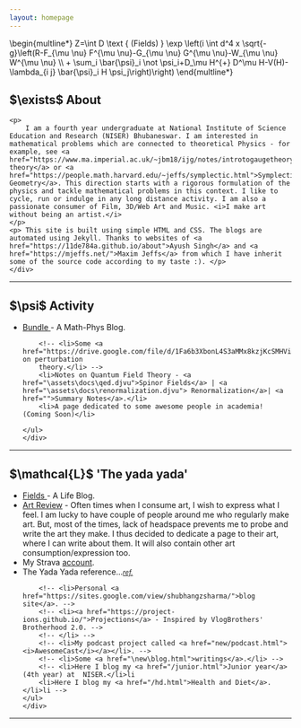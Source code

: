 ```yaml
---
layout: homepage
---
```


<div class="container">

  <div class="action">
    \begin{multline*}
    Z=\int D \text { (Fields) } \exp \left(i \int d^4 x \sqrt{-g}\left(R-F_{\mu \nu} F^{\mu \nu}-G_{\mu \nu} G^{\mu \nu}-W_{\mu \nu} W^{\mu \nu} \\
    + \sum_i \bar{\psi}_i \not \psi_i+D_\mu H^{+} D^\mu H-V(H)-\lambda_{i j} \bar{\psi}_i H \psi_j\right)\right)
    \end{multline*}
   </div>

<section class="hidden" id="about">
    <div class="about">
    <h1 class="hidden">$\exists$ About </h1>
    <!-- <img src="..\assets\images\home_profile.jpg" class="center mid" alt=""> -->
    
    <p>
        I am a fourth year undergraduate at National Institute of Science Education and Research (NISER) Bhubaneswar. I am interested in mathematical problems which are connected to theoretical Physics - for example, see <a href="https://www.ma.imperial.ac.uk/~jbm18/ijg/notes/introtogaugetheory.pdf">Gauge theory</a> or <a href="https://people.math.harvard.edu/~jeffs/symplectic.html">Symplectic Geometry</a>. This direction starts with a rigorous formulation of the physics and tackle mathematical problems in this context. I like to cycle, run or indulge in any long distance activity. I am also a passionate consumer of Film, 3D/Web Art and Music. <i>I make art without being an artist.</i> 
    </p>
    <p> This site is built using simple HTML and CSS. The blogs are automated using Jekyll. Thanks to websites of <a href="https://11de784a.github.io/about">Ayush Singh</a> and <a href="https://mjeffs.net/">Maxim Jeffs</a> from which I have inherit some of the source code according to my taste :). </p>    
    </div>
</section>
<hr>
<section id="projects" class="hidden">
    <div class="projects">
    <h1 class="hidden ">$\psi$ Activity</h1>
    <!-- <img src="..\assets\images\crab.png" class="center small" alt=""> -->
    <ul>
        <li><a href="..\bundle\">Bundle </a>- A Math-Phys Blog.</li>
        
        <!-- <li>Some <a href="https://drive.google.com/file/d/1Fa6b3XbonL4S3aMMx8kzjKcSMHVinx6H">notes</a> on perturbation
        theory.</li> -->
        <li>Notes on Quantum Field Theory - <a href="\assets\docs\qed.djvu">Spinor Fields</a> | <a href="\assets\docs\renormalization.djvu"> Renormalization</a>| <a href="">Summary Notes</a>.</li>
        <li>A page dedicated to some awesome people in academia! (Coming Soon)</li>
        
    </ul>
    </div>
</section>
<hr>
<section id="yada" class="hidden">
    <div class="yada">
    <h1 class="hidden">$\mathcal{L}$ 'The yada yada'</h1>       
    <ul>
        <li><a href="..\fields\">Fields </a>- A Life Blog.</li>
        <li><a href="..\art-review\">Art Review</a> - Often times when I consume art, I wish to express what I feel. I am lucky to have couple of people around me who regularly make art. But, most of the times, lack of headspace prevents me to probe and write the art they make. I thus decided to dedicate a page to their art, where I can write about them. It will also contain other art consumption/expression too. </li>
        <li>My Strava <a href="https://www.strava.com/athletes/103649902">account</a>.</li>
        <li>The Yada Yada reference...<small><a href="https://www.youtube.com/watch?v=VFdSML-2BkI"><i>ref.</i></a></small></li>

        
        <!-- <li>Personal <a href="https://sites.google.com/view/shubhangzsharma/">blog site</a>. -->
        <!-- <li><a href="https://project-ions.github.io/">Projections</a> - Inspired by VlogBrothers' Brotherhood 2.0. -->
        <!-- </li> -->
        <!-- <li>My podcast project called <a href="new/podcast.html"><i>AwesomeCast</i></a></li>. -->
        <!-- <li>Some <a href="\new\blog.html">writings</a>.</li> -->
        <!-- <li>Here I blog my <a href="/junior.html">Junior year</a> (4th year) at  NISER.</li>li
        <li>Here I blog my <a href="/hd.html">Health and Diet</a>.</li>li -->
    </ul>
    </div>
</section>
  </div>
<footer>
  <hr class="footer">
  <!-- <p><a href = "mailto: pshubhang.sharma@niser.ac.in">pshubhang.sharma@niser.ac.in</a></p> -->
</footer>